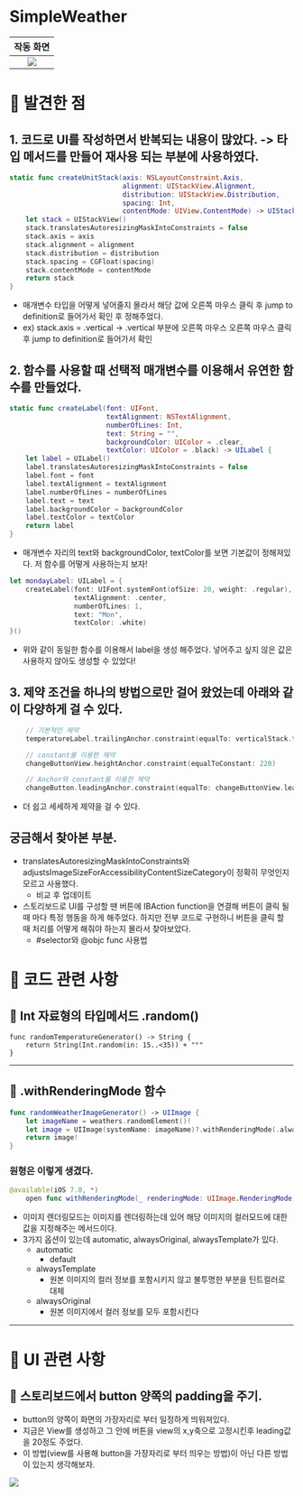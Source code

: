 # SimpleWeather

|              작동 화면                 |
|:------------------------------------:|
| ![](https://i.imgur.com/nrY5mBg.gif) |


# 📖 발견한 점
## 1. 코드로 UI를 작성하면서 반복되는 내용이 많았다. -> 타입 메서드를 만들어 재사용 되는 부분에 사용하였다.
```swift
static func createUnitStack(axis: NSLayoutConstraint.Axis,
                            alignment: UIStackView.Alignment,
                            distribution: UIStackView.Distribution,
                            spacing: Int,
                            contentMode: UIView.ContentMode) -> UIStackView {
    let stack = UIStackView()
    stack.translatesAutoresizingMaskIntoConstraints = false
    stack.axis = axis
    stack.alignment = alignment
    stack.distribution = distribution
    stack.spacing = CGFloat(spacing)
    stack.contentMode = contentMode
    return stack
}
```

- 매개변수 타입을 어떻게 넣어줄지 몰라서 해당 값에 오른쪽 마우스 클릭 후 jump to definition로 들어가서 확인 후 정해주었다.
- ex) stack.axis = .vertical -> .vertical 부분에 오른쪽 마우스 오른쪽 마우스 클릭 후 jump to definition로 들어가서 확인

## 2. 함수를 사용할 때 선택적 매개변수를 이용해서 유연한 함수를 만들었다.
```swift
static func createLabel(font: UIFont,
                        textAlignment: NSTextAlignment,
                        numberOfLines: Int,
                        text: String = "",
                        backgroundColor: UIColor = .clear,
                        textColor: UIColor = .black) -> UILabel {
    let label = UILabel()
    label.translatesAutoresizingMaskIntoConstraints = false
    label.font = font
    label.textAlignment = textAlignment
    label.numberOfLines = numberOfLines
    label.text = text
    label.backgroundColor = backgroundColor
    label.textColor = textColor
    return label
}
```
- 매개변수 자리의 text와 backgroundColor, textColor를 보면 기본값이 정해져있다. 저 함수를 어떻게 사용하는지 보자!
```swift
let mondayLabel: UILabel = {
    createLabel(font: UIFont.systemFont(ofSize: 20, weight: .regular),
                textAlignment: .center,
                numberOfLines: 1,
                text: "Mon",
                textColor: .white)
}()
```
- 위와 같이 동일한 함수를 이용해서 label을 생성 해주었다. 넣어주고 싶지 않은 값은 사용하지 않아도 생성할 수 있었다!

## 3. 제약 조건을 하나의 방법으로만 걸어 왔었는데 아래와 같이 다양하게 걸 수 있다.
```swift
    // 기본적인 제약
    temperatureLabel.trailingAnchor.constraint(equalTo: verticalStack.trailingAnchor)

    // constant를 이용한 제약
    changeButtonView.heightAnchor.constraint(equalToConstant: 220)

    // Anchor와 constant를 이용한 제약
    changeButton.leadingAnchor.constraint(equalTo: changeButtonView.leadingAnchor, constant: 20)
```
- 더 쉽고 세세하게 제약을 걸 수 있다.

## 궁금해서 찾아본 부분. 
- translatesAutoresizingMaskIntoConstraints와 adjustsImageSizeForAccessibilityContentSizeCategory이 정확히 무엇인지 모르고 사용했다.
    - 비교 후 업데이트
- 스토리보드로 UI를 구성할 땐 버튼에 IBAction function을 연결해 버튼이 클릭 될 때 마다 특정 행동을 하게 해주었다. 하지만 전부 코드로 구현하니 버튼을 클릭 할 때 처리를 어떻게 해줘야 하는지 몰라서 찾아보았다.
    - #selector와 @objc func 사용법






# 📖 코드 관련 사항
## 🍎 Int 자료형의 타입메서드 .random()

```swift=
func randomTemperatureGenerator() -> String {
    return String(Int.random(in: 15..<35)) + "°"
}
```

---
## 🍎 .withRenderingMode 함수

```swift
func randomWeatherImageGenerator() -> UIImage {
    let imageName = weathers.randomElement()!
    let image = UIImage(systemName: imageName)?.withRenderingMode(.alwaysOriginal)
    return image!
}
```

### 원형은 이렇게 생겼다.
```swift
@available(iOS 7.0, *)
    open func withRenderingMode(_ renderingMode: UIImage.RenderingMode) -> UIImage
```

- 이미지 렌더링모드는 이미지를 렌더링하는데 있어 해당 이미지의 컬러모드에 대한 값을 지정해주는 메서드이다.
- 3가지 옵션이 있는데 automatic, alwaysOriginal, alwaysTemplate가 있다.
    - automatic
        - default
    - alwaysTemplate
        - 원본 이미지의 컬러 정보를 포함시키지 않고 불투명한 부분을 틴트컬러로 대체
    - alwaysOriginal
        - 원본 이미지에서 컬러 정보를 모두 포함시킨다

---
# 📖 UI 관련 사항

## 🍎 스토리보드에서 button 양쪽의 padding을 주기.
- button의 양쪽이 화면의 가장자리로 부터 일정하게 띄워져있다.
- 지금은 View를 생성하고 그 안에 버튼을 view의 x,y축으로 고정시킨후 leading값을 20정도 주었다.
- 이 방법(view를 사용해 button을 가장자리로 부터 띄우는 방법)이 아닌 다른 방법이 있는지 생각해보자.

![](https://i.imgur.com/byzsxQK.png)

